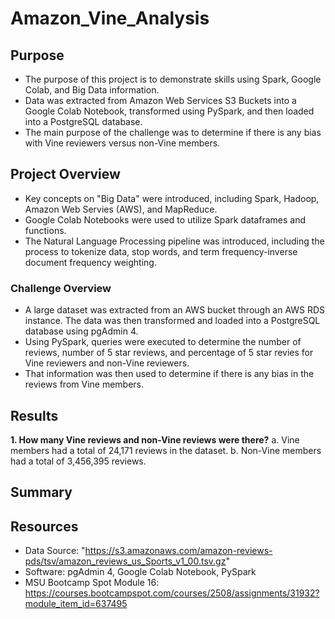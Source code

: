 # Amazon_Vine_Analysis

## Purpose
- The purpose of this project is to demonstrate skills using Spark, Google Colab, and Big Data information. 
- Data was extracted from Amazon Web Services S3 Buckets into a Google Colab Notebook, transformed using PySpark, and then loaded into a PostgreSQL database.
- The main purpose of the challenge was to determine if there is any bias with Vine reviewers versus non-Vine members.

## Project Overview
- Key concepts on "Big Data" were introduced, including Spark, Hadoop, Amazon Web Servies (AWS), and MapReduce.
- Google Colab Notebooks were used to utilize Spark dataframes and functions. 
- The Natural Language Processing pipeline was introduced, including the process to tokenize data, stop words, and term frequency-inverse document frequency weighting.


### Challenge Overview
- A large dataset was extracted from an AWS bucket through an AWS RDS instance. The data was then transformed and loaded into a PostgreSQL database using pgAdmin 4.
- Using PySpark, queries were executed to determine the number of reviews, number of 5 star reviews, and percentage of 5 star revies for Vine reviewers and non-Vine reviewers.
- That information was then used to determine if there is any bias in the reviews from Vine members. 

## Results
**1. How many Vine reviews and non-Vine reviews were there?**
a. Vine members had a total of 24,171 reviews in the dataset. 
b. Non-Vine members had a total of 3,456,395 reviews.



## Summary


## Resources
- Data Source: "https://s3.amazonaws.com/amazon-reviews-pds/tsv/amazon_reviews_us_Sports_v1_00.tsv.gz"
- Software:  pgAdmin 4, Google Colab Notebook, PySpark
- MSU Bootcamp Spot Module 16: https://courses.bootcampspot.com/courses/2508/assignments/31932?module_item_id=637495


